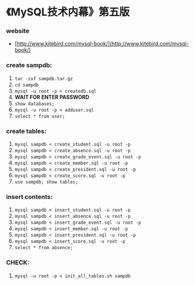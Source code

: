 # 《MySQL技术内幕》第五版

### website
* [http://www.kitebird.com/mysql-book/](http://www.kitebird.com/mysql-book/)

### create sampdb:
1. `tar -zxf sampdb.tar.gz`
2. `cd sampdb`
3. `mysql -u root -p < createdb.sql`
4. **WAIT FOR ENTER PASSWORD**
5. `show databases;`
6. `mysql -u root -p < adduser.sql`
7. `select * from user;`

### create tables:
1. `mysql sampdb < create_student.sql -u root -p`
2. `mysql sampdb < create_absence.sql -u root -p`
3. `mysql sampdb < create_grade_event.sql -u root -p`
4. `mysql sampdb < create_member.sql -u root -p`
5. `mysql sampdb < create_president.sql -u root -p`
6. `mysql sampdb < create_score.sql -u root -p`
7. `use sampdb; show tables;`

### insert contents:
1. `mysql sampdb < insert_student.sql -u root -p`
2. `mysql sampdb < insert_absence.sql -u root -p`
3. `mysql sampdb < insert_grade_event.sql -u root -p`
4. `mysql sampdb < insert_member.sql -u root -p`
5. `mysql sampdb < insert_president.sql -u root -p`
6. `mysql sampdb < insert_score.sql -u root -p`
7. `select * from absence;`

### CHECK:
1. `mysql -u root -p < init_all_tables.sh sampdb`